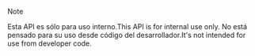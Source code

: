 
> [!NOTE] 
> <span data-ttu-id="38315-101">Esta API es sólo para uso interno.</span><span class="sxs-lookup"><span data-stu-id="38315-101">This API is for internal use only.</span></span> <span data-ttu-id="38315-102">No está pensado para su uso desde código del desarrollador.</span><span class="sxs-lookup"><span data-stu-id="38315-102">It's not intended for use from developer code.</span></span>
